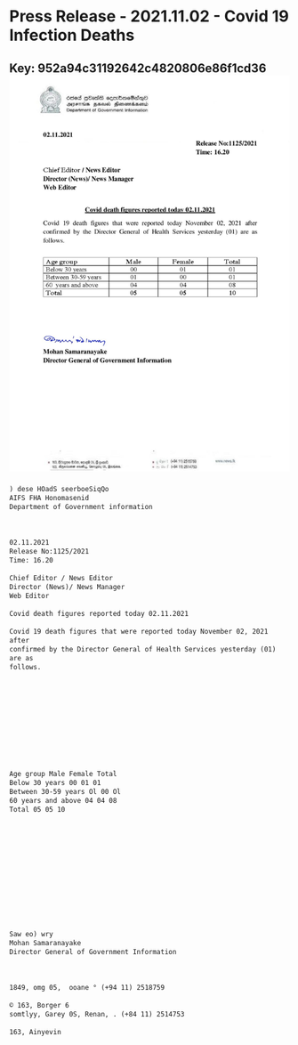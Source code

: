 # Press Release - 2021.11.02 - Covid 19 Infection Deaths 
Key: 952a94c31192642c4820806e86f1cd36 
![img](img/952a94c31192642c4820806e86f1cd36.jpg)
---
```
) dese HOadS seerboeSiqQo
AIFS FHA Honomasenid
Department of Government information

 

02.11.2021
Release No:1125/2021
Time: 16.20

Chief Editor / News Editor
Director (News)/ News Manager
Web Editor

Covid death figures reported today 02.11.2021

Covid 19 death figures that were reported today November 02, 2021 after
confirmed by the Director General of Health Services yesterday (01) are as
follows.

 

 

 

 

 

Age group Male Female Total
Below 30 years 00 01 01
Between 30-59 years Ol 00 Ol
60 years and above 04 04 08
Total 05 05 10

 

 

 

 

 

 

Saw eo) wry
Mohan Samaranayake
Director General of Government Information

  

1849, omg 05,  ooane ° (+94 11) 2518759

© 163, Borger 6
somtlyy, Garey 0S, Renan, . (+84 11) 2514753

163, Ainyevin

```
